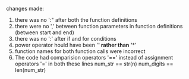 changes made:
1. there was no ':" after both the function definitions
2. there were no ',' between function parameters in function definitions (between start and end)
3. there was no ':' after if and for conditions
4. power operator hould have been '**' rather than '***'
5. function names for both function calls were incorrect
6. The code had comparision operators '==' instead of assignment operators '=' in both these lines 
    num_str == str(n)
    num_digits == len(num_str)
